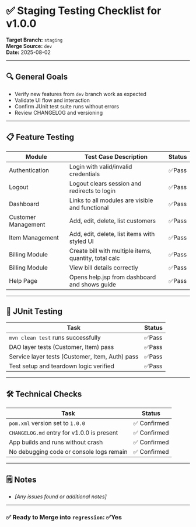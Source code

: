 # ✅ Staging Testing Checklist for v1.0.0

**Target Branch:** `staging`  
**Merge Source:** `dev`  
**Date:** 2025-08-02


---

## 🔍 General Goals

- Verify new features from `dev` branch work as expected
- Validate UI flow and interaction
- Confirm JUnit test suite runs without errors
- Review CHANGELOG and versioning

---

## 📋 Feature Testing

| Module              | Test Case Description                                 | Status |
|---------------------|-------------------------------------------------------|--------|
| Authentication      | Login with valid/invalid credentials                  | ✅Pass  |
| Logout              | Logout clears session and redirects to login          | ✅Pass |
| Dashboard           | Links to all modules are visible and functional       | ✅Pass  |
| Customer Management | Add, edit, delete, list customers                     | ✅Pass  |
| Item Management     | Add, edit, delete, list items with styled UI          | ✅Pass  |
| Billing Module      | Create bill with multiple items, quantity, total calc | ✅Pass  |
| Billing Module      | View bill details correctly                           | ✅Pass |
| Help Page           | Opens help.jsp from dashboard and shows guide         | ✅Pass  |

---

## 🧪 JUnit Testing

| Task                                            | Status |
|-------------------------------------------------|-------|
| `mvn clean test` runs successfully              | ✅Pass |
| DAO layer tests (Customer, Item) pass           | ✅Pass |
| Service layer tests (Customer, Item, Auth) pass | ✅Pass |
| Test setup and teardown logic verified          | ✅Pass |

---

## 🛠 Technical Checks

| Task                                       | Status     |
|--------------------------------------------|------------|
| `pom.xml` version set to `1.0.0`           | ✅ Confirmed |
| `CHANGELOG.md` entry for v1.0.0 is present | ✅ Confirmed |
| App builds and runs without crash          | ✅ Confirmed |
| No debugging code or console logs remain   | ✅ Confirmed |

---

## 🗒 Notes

- _[Any issues found or additional notes]_

---

### ✅ Ready to Merge into `regression`: ✅Yes 
